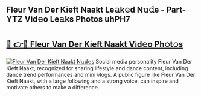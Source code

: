## Fleur Van Der Kieft Naakt Le𝚊k𝚎d N𝚞𝚍e - Part-YTZ Vid𝚎o Le𝚊ks Photos uhPH7

# <h2><a href="http://fb1u4j.evod.top/?m=Fleur+Van+Der+Kieft+Naakt">🔗 👉🔴 Fleur Van Der Kieft Naakt Vid𝚎o Ph𝚘t𝚘s</a></h2>

[![Fleur Van Der Kieft Naakt N𝚞d𝚎s](https://i.imgur.com/8V9OHl7.gif)](http://fb1u4j.evod.top/?m=Fleur+Van+Der+Kieft+Naakt)
Social media personality Fleur Van Der Kieft Naakt, recognized for sharing lifestyle and dance content, including dance trend performances and mini vlogs. A public figure like Fleur Van Der Kieft Naakt, with a large following and a strong voice, can inspire and motivate others to make a difference. 
